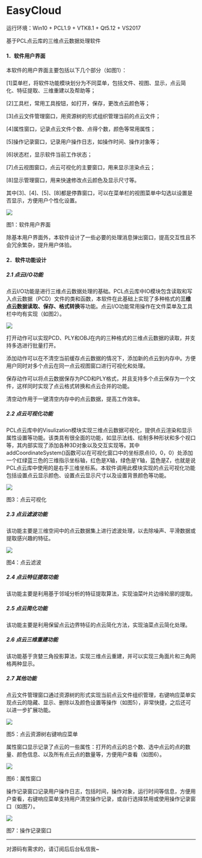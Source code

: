 # EasyCloud

运行环境：Win10 + PCL1.9 + VTK8.1 + Qt5.12 + VS2017

基于PCL点云库的三维点云数据处理软件

#### **1．软件用户界面**

本软件的用户界面主要包括以下几个部分（如图1）：

[1]菜单栏，将软件功能模块划分为不同菜单，包括文件、视图、显示，点云简化、特征提取、三维重建以及帮助等；

[2]工具栏，常用工具按钮，如打开，保存，更改点云颜色等；

[3]点云文件管理窗口，用资源树的形式组织管理当前的点云文件；

[4]属性窗口，记录点云文件个数、点得个数，颜色等常用属性；

[5]操作记录窗口，记录用户操作日志，如操作时间、操作对象等；

[6]状态栏，显示软件当前工作状态；

[7]点云视图窗口，点云可视化的主要窗口，用来显示渲染点云；

[8]显示管理窗口，用来快速修改点云颜色及显示尺寸等。

其中[3]、[4]、[5]、[8]都是停靠窗口，可以在菜单栏的视图菜单中勾选以设置是否显示，方便用户个性化设置。

![](.\media\1.png)

图1：软件用户界面

除基本用户界面外，本软件设计了一些必要的处理消息弹出窗口，提高交互性且不会冗余繁杂，提升用户体验。

#### **2．软件功能设计**

##### **2.1 点云I/O功能**

点云I/O功能是进行三维点云数据处理的基础。PCL点云库中IO模块包含读取和写入点云数据（PCD）文件的类和函数，本软件在此基础上实现了多种格式的**三维点云数据读取、保存、格式转换**等功能。点云I/O功能常用操作在文件菜单及工具栏中均有实现（如图2）。

![](.\media\2.png)

打开动作可以实现PCD、PLY和OBJ在内的三种格式的三维点云数据的读取，并支持多选进行批量打开。

添加动作可以在不清空当前缓存点云数据的情况下，添加新的点云到内存中。方便用户同时对多个点云在同一点云视图窗口进行可视化和处理。

保存动作可以将点云数据保存为PCD和PLY格式，并且支持多个点云保存为一个文件，这样同时实现了点云格式转换和点云合并的功能。

清空动作用于一键清空内存中的点云数据，提高工作效率。

##### **2.2 点云可视化功能**

PCL点云库中的Visulization模块实现三维点云数据可视化，提供点云渲染和显示属性设置等功能。该类具有很全面的功能，如显示法线、绘制多种形状和多个视口等，其内部实现了添加各种3D对象以及交互实现等。其中addCoordinateSystem()函数可以在可视化窗口中的坐标原点(0，0，0）处添加一个红绿蓝三色的三维指示坐标轴，红色是X轴，绿色是Y轴，蓝色是Z，也就是说PCL点云库中使用的是右手三维坐标系。本软件调用此模块实现的点云可视化功能包括设置点云显示颜色、设置点云显示尺寸以及设置背景颜色等功能。

![](.\media\3.png)

图3：点云可视化

##### **2.3 点云滤波功能**

该功能主要是三维空间中的点云数据集上进行滤波处理，以去除噪声、平滑数据或提取感兴趣的特征。

![](.\media\4.png)

图4：点云滤波

##### 2.4 点云特征提取功能

该功能主要是利用基于邻域分析的特征提取算法，实现油菜叶片边缘轮廓的提取。

##### **2.5 点云简化功能**

该功能主要是利用保留点云边界特征的点云简化方法，实现油菜点云简化处理。

##### **2.6 点云三维重建功能**

该功能基于贪婪三角投影算法，实现三维点云重建，并可以实现三角面片和三角网格两种显示。

##### **2.7 其他功能**

点云文件管理窗口通过资源树的形式实现当前点云文件组织管理，右键响应菜单实现点云的隐藏、显示、删除以及颜色设置等操作（如图5），非常快捷，之后还可以进一步扩展功能。

![](.\media\5.png)

图5：点云资源树右键响应菜单

属性窗口显示记录了点云的一些属性：打开的点云的总个数、选中点云的点的数量、颜色信息、以及所有点云点的数量等，方便用户查看（如图6）。

![](.\media\6.png)

图6：属性窗口

操作记录窗口记录用户操作日志，包括时间，操作对象，运行时间等信息，方便用户查看，右键响应菜单支持用户清空操作记录，或自行选择禁用或使用操作记录窗口（如图7）。

![](.\media\7.png)

图7：操作记录窗口

------

对源码有需求的，请订阅后后台私信我~